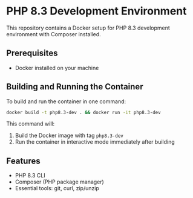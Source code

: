 # PHP 8.3 Development Environment

This repository contains a Docker setup for PHP 8.3 development environment with Composer installed.

## Prerequisites

- Docker installed on your machine

## Building and Running the Container

To build and run the container in one command:

```bash
docker build -t php8.3-dev . && docker run -it php8.3-dev
```

This command will:
1. Build the Docker image with tag `php8.3-dev`
2. Run the container in interactive mode immediately after building

## Features

- PHP 8.3 CLI
- Composer (PHP package manager)
- Essential tools: git, curl, zip/unzip
